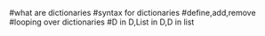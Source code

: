 #what are dictionaries
#syntax for dictionaries
#define,add,remove
#looping over dictionaries
#D in D,List in D,D in list